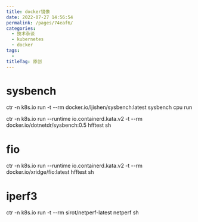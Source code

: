 ```yaml
---
title: docker镜像
date: 2022-07-27 14:56:54
permalink: /pages/74eaf6/
categories:
  - 技术杂谈
  - kubernetes
  - docker
tags:
  - 
titleTag: 原创
---
```



# sysbench
ctr -n k8s.io run  -t --rm docker.io/ljishen/sysbench:latest sysbench cpu run

ctr -n k8s.io run --runtime io.containerd.kata.v2 -t --rm docker.io/dotnetdr/sysbench:0.5 hfftest sh

# fio
ctr -n k8s.io run --runtime io.containerd.kata.v2 -t --rm docker.io/xridge/fio:latest hfftest sh

# iperf3
ctr -n k8s.io run  -t --rm sirot/netperf-latest netperf sh
